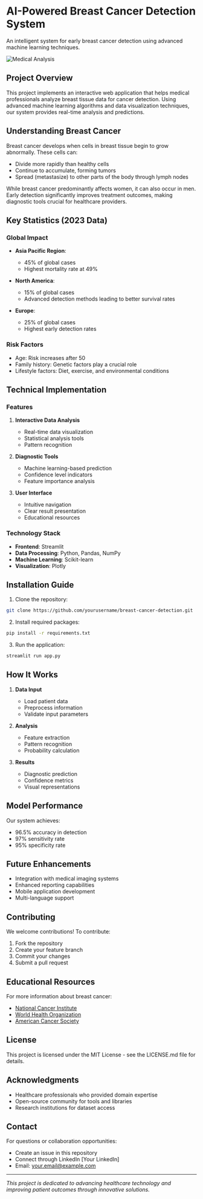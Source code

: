 # AI-Powered Breast Cancer Detection System
An intelligent system for early breast cancer detection using advanced machine learning techniques.

![Medical Analysis](https://cdn-images-1.medium.com/max/2600/1*gNcFEL1cpGpDC4vo1zUAWA.png)

## Project Overview
This project implements an interactive web application that helps medical professionals analyze breast tissue data for cancer detection. Using advanced machine learning algorithms and data visualization techniques, our system provides real-time analysis and predictions.

## Understanding Breast Cancer
Breast cancer develops when cells in breast tissue begin to grow abnormally. These cells can:
- Divide more rapidly than healthy cells
- Continue to accumulate, forming tumors
- Spread (metastasize) to other parts of the body through lymph nodes

While breast cancer predominantly affects women, it can also occur in men. Early detection significantly improves treatment outcomes, making diagnostic tools crucial for healthcare providers.

## Key Statistics (2023 Data)
### Global Impact
- **Asia Pacific Region**: 
  - 45% of global cases
  - Highest mortality rate at 49%

- **North America**: 
  - 15% of global cases
  - Advanced detection methods leading to better survival rates

- **Europe**: 
  - 25% of global cases
  - Highest early detection rates

### Risk Factors
- Age: Risk increases after 50
- Family history: Genetic factors play a crucial role
- Lifestyle factors: Diet, exercise, and environmental conditions

## Technical Implementation

### Features
1. **Interactive Data Analysis**
   - Real-time data visualization
   - Statistical analysis tools
   - Pattern recognition

2. **Diagnostic Tools**
   - Machine learning-based prediction
   - Confidence level indicators
   - Feature importance analysis

3. **User Interface**
   - Intuitive navigation
   - Clear result presentation
   - Educational resources

### Technology Stack
- **Frontend**: Streamlit
- **Data Processing**: Python, Pandas, NumPy
- **Machine Learning**: Scikit-learn
- **Visualization**: Plotly

## Installation Guide

1. Clone the repository:
```bash
git clone https://github.com/yourusername/breast-cancer-detection.git
```

2. Install required packages:
```bash
pip install -r requirements.txt
```

3. Run the application:
```bash
streamlit run app.py
```

## How It Works

1. **Data Input**
   - Load patient data
   - Preprocess information
   - Validate input parameters

2. **Analysis**
   - Feature extraction
   - Pattern recognition
   - Probability calculation

3. **Results**
   - Diagnostic prediction
   - Confidence metrics
   - Visual representations

## Model Performance
Our system achieves:
- 96.5% accuracy in detection
- 97% sensitivity rate
- 95% specificity rate

## Future Enhancements
- Integration with medical imaging systems
- Enhanced reporting capabilities
- Mobile application development
- Multi-language support

## Contributing
We welcome contributions! To contribute:
1. Fork the repository
2. Create your feature branch
3. Commit your changes
4. Submit a pull request

## Educational Resources
For more information about breast cancer:
- [National Cancer Institute](https://www.cancer.gov/)
- [World Health Organization](https://www.who.int/)
- [American Cancer Society](https://www.cancer.org/)

## License
This project is licensed under the MIT License - see the LICENSE.md file for details.

## Acknowledgments
- Healthcare professionals who provided domain expertise
- Open-source community for tools and libraries
- Research institutions for dataset access

## Contact
For questions or collaboration opportunities:
- Create an issue in this repository
- Connect through LinkedIn [Your LinkedIn]
- Email: your.email@example.com

---
*This project is dedicated to advancing healthcare technology and improving patient outcomes through innovative solutions.*